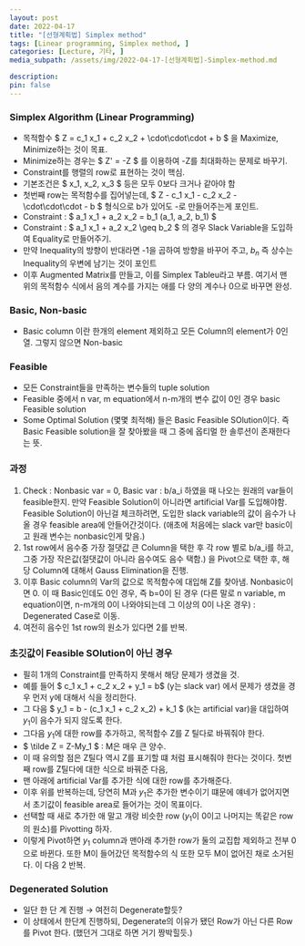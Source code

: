 ```yaml
---
layout: post
date: 2022-04-17
title: "[선형계획법] Simplex method"
tags: [Linear programming, Simplex method, ]
categories: [Lecture, 기타, ]
media_subpath: /assets/img/2022-04-17-[선형계획법]-Simplex-method.md

description:  
pin: false
---
```



### Simplex Algorithm (Linear Programming)

- 목적함수 $ Z = c_1 x_1 + c_2 x_2 + \cdot\cdot\cdot + b $ 을 Maximize, Minimize하는 것이 목표.
- Minimize하는 경우는 $ Z' = -Z $ 를 이용하여 -Z를 최대화하는 문제로 바꾸기.
- Constraint를 행렬의 row로 표현하는 것이 핵심.
- 기본조건은 $ x_1, x_2, x_3 $ 등은 모두 0보다 크거나 같아야 함
- 첫번째 row는 목적함수를 집어넣는데, $ Z - c_1 x_1 - c_2 x_2 - \cdot\cdot\cdot - b $ 형식으로 b가 있어도 -로 만들어주는게 포인트.
- Constraint : $ a_1 x_1 + a_2 x_2 = b_1 (a_1, a_2,  b_1) $
- Constraint : $ a_1 x_1 + a_2 x_2 \geq b_2 $ 의 경우 Slack Variable을 도입하여 Equality로 만들어주기.
- 만약 Inequality의 방향이 반대라면 -1을 곱하여 방향을 바꾸어 주고, $b_n$ 즉 상수는 Inequality의 우변에 남기는 것이 포인트
- 이후 Augmented Matrix를 만들고, 이를 Simplex Tableu라고 부름. 여기서 맨 위의 목적함수 식에서 음의 계수를 가지는 애를 다 양의 계수나 0으로 바꾸면 완성.

### Basic, Non-basic

- Basic column 이란 한개의 element 제외하고 모든 Column의 element가 0인 열. 그렇지 않으면 Non-basic

### Feasible

- 모든 Constraint들을 만족하는 변수들의 tuple solution
- Feasible 중에서 n var, m equation에서 n-m개의 변수 값이 0인 경우 basic Feasible solution
- Some Optimal Solution (몇몇 최적해) 들은 Basic Feasible SOlution이다. 즉 Basic Feasible solution을 잘 찾아봤을 때 그 중에 옵티멀 한 솔루션이 존재한다는 뜻.

### 과정

1. Check : Nonbasic var = 0, Basic var : b/a_i 하였을 때 나오는 원래의 var들이 feasible한지. 만약 Feasible Solution이 아니라면 artificial Var를 도입해야함. Feasible Solution이 아닌걸 체크하려면, 도입한 slack variable의 값이 음수가 나올 경우 feasible area에 안들어간것이다. (애초에 처음에는 slack var만 basic이고 원래 변수는 nonbasic인게 맞음.)
2. 1st row에서 음수중 가장 절댓값 큰 Column을 택한 후 각 row 별로 b/a_i를 하고, 그중 가장 작은값(절댓값이 아니라 음수여도 음수 택함.) 을 Pivot으로 택한 후, 해당 Column에 대해서 Gauss Elimination을 진행.
3. 이후 Basic column의 Var의 값으로 목적함수에 대입해 Z를 찾아냄. Nonbasic이면 0. 이 때 Basic인데도 0인 경우, 즉 b=0이 된 경우 (다른 말로 n variable, m equation이면, n-m개의 0이 나와야되는데 그 이상의 0이 나온 경우) : Degenerated Case로 이동.
4. 여전히 음수인 1st row의 원소가 있다면 2를 반복.

### 초깃값이 Feasible SOlution이 아닌 경우

- 필히 1개의 Constraint를 만족하지 못해서 해당 문제가 생겼을 것.
- 예를 들어 $ c_1 x_1 + c_2 x_2 + y_1 = b$  (y는 slack var) 에서 문제가 생겼을 경우 먼저 y에 대해서 식을 정리한다.
- 그 다음 $ y_1 = b - (c_1 x_1 + c_2 x_2) + k_1 $ (k는 artificial var)을 대입하여 $y_1$이 음수가 되지 않도록 한다.
- 그다음 $y_1$에 대한 row를 추가하고, 목적함수 Z를 Z 틸다로 바꿔줘야 한다.
- $ \tilde Z = Z-My_1 $ : M은 매우 큰 양수.
- 이 때 유의할 점은 Z틸다 역시 Z를 표기할 떄 처럼 표시해줘야 한다는 것이다. 첫번째 row를 Z틸다에 대한 식으로 바꿔준 다음,
- 맨 아래에 artificial Var를 추가한 식에 대한 row를 추가해준다.
- 이후 위를 반복하는데, 당연히 M과 $y_1$은 추가한 변수이기 떄문에 얘네가 없어지면서 초기값이 feasible area로 들어가는 것이 목표이다.
- 선택할 때 새로 추가한 애 말고 걔랑 비슷한 row ($y_1$이 0이고 나머지는 똑같은 row의 원소)를 Pivotting 하자.
- 이렇게 Pivot하면 $y_1$ column과 맨아래 추가한 row가 둘의 교집합 제외하고 전부 0으로 바뀐다. 또한 M이 들어갔던 목적함수의 식 또한 모두 M이 없어진 채로 소거된다. 이 다음 2 반복.

### Degenerated Solution

- 일단 한 단 계 진행 → 여전히 Degenerate할듯?
- 이 상태에서 한단계 진행하되, Degenerate의 이유가 됐던 Row가 아닌 다른 Row를 Pivot 한다. (했던거 그대로 하면 거기 짱박힐듯.)
